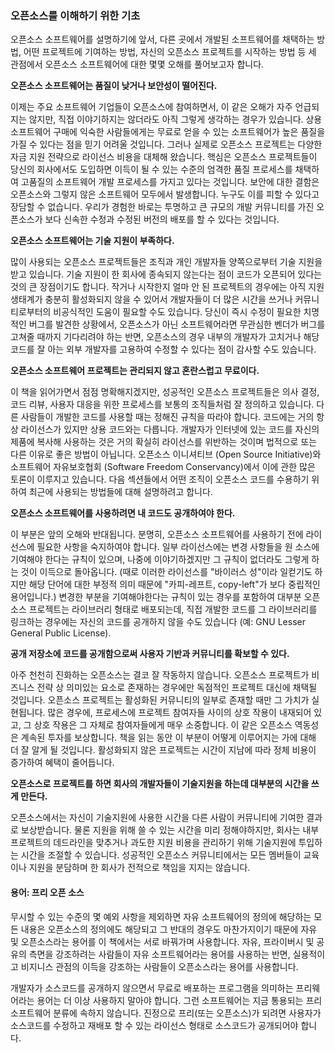﻿### 오픈소스를 이해하기 위한 기초

오픈소스 소프트웨어를 설명하기에 앞서, 다른 곳에서 개발된 소프트웨어를 채택하는 방법, 어떤 프로젝트에 기여하는 방법, 자신의 오픈소스 프로젝트를 시작하는 방법 등 세 관점에서 오픈소스 소프트웨어에 대한 몇몇 오해를 풀어보고자 합니다.

**오픈소스 소프트웨어는 품질이 낮거나 보안성이 떨어진다.**

이제는 주요 소프트웨어 기업들이 오픈소스에 참여하면서, 이 같은 오해가 자주 언급되지는 않지만, 직접 이야기하지는 않더라도 아직 그렇게 생각하는 경우가 있습니다.
상용 소프트웨어 구매에 익숙한 사람들에게는 무료로 얻을 수 있는 소프트웨어가 높은 품질을 가질 수 있다는 점을 믿기 어려울 것입니다.
그러나 실제로 오픈소스 프로젝트는 다양한 자금 지원 전략으로 라이선스 비용을 대체해 왔습니다. 
핵심은 오픈소스 프로젝트들이 당신의 회사에서도 도입하면 이득이 될 수 있는 수준의 엄격한 품질 프로세스를 채택하여 고품질의 소프트웨어 개발 프로세스를 가지고 있다는 것입니다.
보안에 대한 결함은 오픈소스와 그렇지 않은 소프트웨어 모두에서 발생합니다.
누구도 이를 피할 수 있다고 장담할 수 없습니다.
우리가 경험한 바로는 투명하고 큰 규모의 개발 커뮤니티를 가진 오픈소스가 보다 신속한 수정과 수정된 버전의 배포를 할 수 있다는 것입니다.

**오픈소스 소프트웨어는 기술 지원이 부족하다.**

많이 사용되는 오픈소스 프로젝트들은 조직과 개인 개발자들 양쪽으로부터 기술 지원을 받고 있습니다.
기술 지원이 한 회사에 종속되지 않는다는 점이 코드가 오픈되어 있다는 것의 큰 장점이기도 합니다.
작거나 시작한지 얼마 안 된 프로젝트의 경우에는 아직 지원 생태계가 충분히 활성화되지 않을 수 있어서 개발자들이 더 많은 시간을 쓰거나 커뮤니티로부터의 비공식적인 도움이 필요할 수도 있습니다.
당신이 즉시 수정이 필요한 치명적인 버그를 발견한 상황에서, 오픈소스가 아닌 소프트웨어라면 무관심한 벤더가 버그를 고쳐줄 때까지 기다리려야 하는 반면, 오픈소스의 경우 내부의 개발자가 고치거나 해당 코드를 잘 아는 외부 개발자를 고용하여 수정할 수 있다는 점이 감사할 수도 있습니다.

**오픈소스 소프트웨어 프로젝트는 관리되지 않고 혼란스럽고 무료이다.**

이 책을 읽어가면서 점점 명확해지겠지만, 성공적인 오픈소스 프로젝트들은 의사 결정, 코드 리뷰, 사용자 대응을 위한 프로세스를 보통의 조직들처럼 잘 정의하고 있습니다.
다른 사람들이 개발한 코드를 사용할 때는 정해진 규칙을 따라야 합니다.
코드에는 거의 항상 라이선스가 있지만 상용 코드와는 다릅니다.
개발자가 인터넷에 있는 코드를 자신의 제품에 복사해 사용하는 것은 거의 확실히 라이선스를 위반하는 것이며 법적으로 또는 다른 이유로 좋은 방법이 아닙니다.
오픈소스 이니셔티브 (Open Source Initiative)와 소프트웨어 자유보호협회 (Software Freedom Conservancy)에서 이에 관한 많은 토론이 이루지고 있습니다.
다음 섹션들에서 어떤 조직이 오픈소스 코드를 수용하기 위하여 최근에 사용되는 방법들에 대해 설명하려고 합니다.

**오픈소스 소프트웨어를 사용하려면 내 코드도 공개하여야 한다.**

이 부분은 앞의 오해와 반대됩니다.
분명히, 오픈소스 소프트웨어를 사용하기 전에 라이선스에 필요한 사항을 숙지하여야 합니다.
일부 라이선스에는 변경 사항들을 원 소스에 기여해야 한다는 규칙이 있으며, 나중에 이야기하겠지만 그 규칙이 없더라도 그렇게 하는 것이 이득으로 돌아옵니다.
(때로 이러한 라이선스를 "바이러스 성"이라 일컫기도 하지만 해당 단어에 대한 부정적 의미 때문에 "카피-레프트, copy-left"가 보다 중립적인 용어입니다.)
변경한 부분을 기여해야한다는 규칙이 있는 경우를 포함하여 대부분 오픈소스 프로젝트는 라이브러리 형태로 배포되는데,
직접 개발한 코드를 그 라이브러리를 링크하는 경우에는 자신의 코드를 공개하지 않을 수도 있습니다
(예: GNU Lesser General Public License).

**공개 저장소에 코드를 공개함으로써 사용자 기반과 커뮤니티를 확보할 수 있다.**

아주 천천히 진화하는 오픈소스는 결코 잘 작동하지 않습니다.
오픈소스 프로젝트가 비즈니스 전략 상 의미있는 요소로 존재하는 경우에만 독점적인 프로젝트 대신에 채택될 것입니다.
오픈소스 프로젝트는 활성화된 커뮤니티의 일부로 존재할 때만 그 가치가 실현됩니다.
많은 경우에, 프로세스에 프로젝트 참여자들 사이의 상호 작용이 내재되어 있고, 그 상호 작용은 그 자체로 참여자들에게 매우 소중합니다.
이 같은 오픈소스 역동성은 계속된 투자를 보상합니다. 
책을 읽는 동안 이 부분이 어떻게 이루어지는 가에 대해 더 잘 알게 될 것입니다.
활성화되지 않은 프로젝트는 시간이 지남에 따라 정체 비용이 증가하여 혜택이 줄어듭니다.

**오픈소스로 프로젝트를 하면 회사의 개발자들이 기술지원을 하는데 대부분의 시간을 쓰게 만든다.**

오픈소스에서는 자신이 기술지원에 사용한 시간을 다른 사람이 커뮤니티에 기여한 결과로 보상받습니다.
물론 지원을 위해 쓸 수 있는 시간을 미리 정해야하지만, 회사는 내부 프로젝트의 데드라인을 맞추거나 과도한 지원 비용을 관리하기 위해 기술지원에 투입하는 시간을 조절할 수 있습니다.
성공적인 오픈소스 커뮤니티에서는 모든 멤버들이 교육이나 지원을 분담하며 한 회사가 전적으로 책임을 지지는 않습니다.

#### 용어: 프리 오픈 소스

무시할 수 있는 수준의 몇 예외 사항을 제외하면 자유 소프트웨어의 정의에 해당하는 모든 내용은 오픈소스의 정의에도 해당되고 그 반대의 경우도 마찬가지이기 때문에 자유 및 오픈소스라는 용어를 이 책에서는 서로 바꿔가며 사용합니다.
자유, 프라이버시 및 공유의 측면을 강조하려는 사람들이 자유 소프트웨어라는 용어를 사용하는 반면, 실용적이고 비지니스 관점의 이득을 강조하는 사람들이 오픈소스라는 용어를 사용합니다.

개발자가 소스코드를 공개하지 않으면서 무료로 배포하는 프로그램을 의미하는 프리웨어라는 용어는 더 이상 사용하지 말아야 합니다.
그런 소프트웨어는 지금 통용되는 프리 소프트웨어 분류에 속하지 않습니다.
진정으로 프리(또는 오픈소스)가 되려면 사용자가 소스코드를 수정하고 재배포 할 수 있는 라이선스 형태로 소스코드가 공개되어야 합니다.


